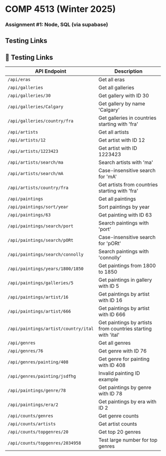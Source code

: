 # COMP 4513 (Winter 2025)
### Assignment #1: Node, SQL (via supabase)

## Testing Links

## 🚦 Testing Links

| API Endpoint                              | Description                           |
|------------------------------------------|--------------------------------------|
| `/api/eras`                               | Get all eras                          |
| `/api/galleries`                          | Get all galleries                     |
| `/api/galleries/30`                       | Get gallery with ID 30                |
| `/api/galleries/Calgary`                  | Get gallery by name 'Calgary'         |
| `/api/galleries/country/fra`              | Get galleries in countries starting with 'fra' |
| `/api/artists`                            | Get all artists                       |
| `/api/artists/12`                         | Get artist with ID 12                 |
| `/api/artists/1223423`                    | Get artist with ID 1223423            |
| `/api/artists/search/ma`                  | Search artists with 'ma'              |
| `/api/artists/search/mA`                  | Case-insensitive search for 'mA'      |
| `/api/artists/country/fra`                | Get artists from countries starting with 'fra' |
| `/api/paintings`                          | Get all paintings                     |
| `/api/paintings/sort/year`                | Sort paintings by year                |
| `/api/paintings/63`                       | Get painting with ID 63               |
| `/api/paintings/search/port`              | Search paintings with 'port'          |
| `/api/paintings/search/pORt`              | Case-insensitive search for 'pORt'    |
| `/api/paintings/search/connolly`          | Search paintings with 'connolly'      |
| `/api/paintings/years/1800/1850`          | Get paintings from 1800 to 1850       |
| `/api/paintings/galleries/5`              | Get paintings in gallery with ID 5    |
| `/api/paintings/artist/16`                | Get paintings by artist with ID 16    |
| `/api/paintings/artist/666`               | Get paintings by artist with ID 666   |
| `/api/paintings/artist/country/ital`      | Get paintings by artists from countries starting with 'ital' |
| `/api/genres`                             | Get all genres                        |
| `/api/genres/76`                          | Get genre with ID 76                  |
| `/api/genres/painting/408`                | Get genre for painting with ID 408    |
| `/api/genres/painting/jsdfhg`             | Invalid painting ID example           |
| `/api/paintings/genre/78`                 | Get paintings by genre with ID 78     |
| `/api/paintings/era/2`                    | Get paintings by era with ID 2        |
| `/api/counts/genres`                      | Get genre counts                      |
| `/api/counts/artists`                     | Get artist counts                     |
| `/api/counts/topgenres/20`                | Get top 20 genres                     |
| `/api/counts/topgenres/2034958`           | Test large number for top genres      |

